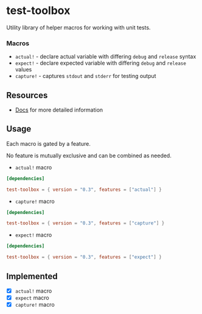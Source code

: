 # test-toolbox
Utility library of helper macros for working with unit tests.

### Macros

* `actual!` - declare actual variable with differing `debug` and `release` syntax
* `expect!` - declare expected variable with differing `debug` and `release` values
* `capture!` - captures `stdout` and `stderr` for testing output

## Resources
* [Docs](https://docs.rs/test-toolbox/0.3.0/test_toolbox/) for more detailed information

## Usage

Each macro is gated by a feature.

No feature is mutually exclusive and can be combined as needed.

* `actual!` macro
```toml
[dependencies]

test-toolbox = { version = "0.3", features = ["actual"] }
```

* `capture!` macro
```toml
[dependencies]

test-toolbox = { version = "0.3", features = ["capture"] }
```

* `expect!` macro
```toml
[dependencies]

test-toolbox = { version = "0.3", features = ["expect"] }
```

## Implemented
* [x] `actual!` macro
* [x] `expect` macro
* [x] `capture!` macro
